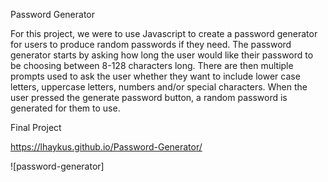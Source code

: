 Password Generator 

For this project, we were to use Javascript to create a password generator for users to produce random passwords if they need. The password generator starts by asking how long the user would like their password to be choosing between 8-128 characters long. There are then multiple prompts used to ask the user whether they want to include lower case letters, uppercase letters, numbers and/or special characters. When the user pressed the generate password button, a random password is generated for them to use.


Final Project

https://lhaykus.github.io/Password-Generator/

![password-generator]
